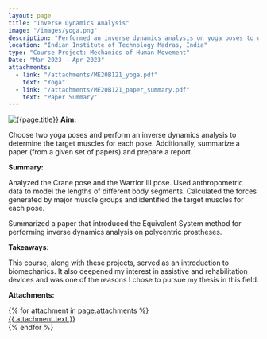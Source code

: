 ```yaml
---
layout: page
title: "Inverse Dynamics Analysis"
image: "/images/yoga.png"
description: "Performed an inverse dynamics analysis on yoga poses to determine the forces exerted by different muscle groups. Summarized a paper that introduced the 'Equivalent System' method for performing inverse dynamics analysis on a prosthetic leg."
location: "Indian Institute of Technology Madras, India"
type: "Course Project: Mechanics of Human Movement"
Date: "Mar 2023 - Apr 2023"
attachments:
  - link: "/attachments/ME20B121_yoga.pdf"
    text: "Yoga"
  - link: "/attachments/ME20B121_paper_summary.pdf"
    text: "Paper Summary"
---
```

![{{page.title}}]({{page.image}})
**Aim:** 

Choose two yoga poses and perform an inverse dynamics analysis to determine the target muscles for each pose. Additionally, summarize a paper (from a given set of papers) and prepare a report.

**Summary:**

Analyzed the Crane pose and the Warrior III pose. Used anthropometric data to model the lengths of different body segments. Calculated the forces generated by major muscle groups and identified the target muscles for each pose.

Summarized a paper that introduced the Equivalent System method for performing inverse dynamics analysis on polycentric prostheses.

**Takeaways:**

This course, along with these projects, served as an introduction to biomechanics. It also deepened my interest in assistive and rehabilitation devices and was one of the reasons I chose to pursue my thesis in this field.

**Attachments:**


<script src="https://cdnjs.cloudflare.com/ajax/libs/pdf.js/2.16.105/pdf.min.js"></script>

<div class="pdf-thumbnail-container">
  {% for attachment in page.attachments %}
    <div class="pdf-thumbnail-wrapper">
      <canvas class="pdf-thumbnail" data-url="{{ attachment.link }}"></canvas>
      <a href="{{ attachment.link }}" target="_blank">{{ attachment.text }}</a>
    </div>
  {% endfor %}
</div>

<script>
  document.addEventListener("DOMContentLoaded", function () {
    document.querySelectorAll(".pdf-thumbnail").forEach((canvas) => {
      const url = canvas.getAttribute("data-url");

      pdfjsLib.getDocument(url).promise.then(pdf => {
        return pdf.getPage(1);
      }).then(page => {
        const desiredWidth = 200; // Adjust this to control thumbnail width
        const viewport = page.getViewport({ scale: 1 }); // Default scale (1) to get original width

        const scale = desiredWidth / viewport.width; // Calculate scale based on desired width
        const scaledViewport = page.getViewport({ scale });

        const context = canvas.getContext("2d");

        // Set canvas size to match the scaled page
        canvas.width = scaledViewport.width;
        canvas.height = scaledViewport.height;

        const renderContext = {
          canvasContext: context,
          viewport: scaledViewport
        };

        return page.render(renderContext).promise;
      });

      canvas.addEventListener("click", () => {
        window.open(url, "_blank");
      });
    });
  });
</script>
